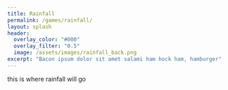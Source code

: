 ```yaml
---
title: Rainfall
permalink: /games/rainfall/
layout: splash
header:
  overlay_color: "#000"
  overlay_filter: "0.5"
  image: /assets/images/rainfall_back.png
excerpt: "Bacon ipsum dolor sit amet salami ham hock ham, hamburger"
---
```


this is where rainfall will go
